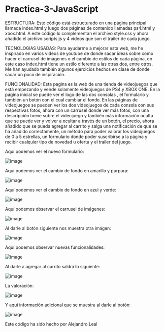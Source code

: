 # Practica-3-JavaScript
ESTRUCTURA: Este código está estructurado en una página principal llamada index.html y luego dos páginas de contenido llamadas ps4.html y xbox.html. A este código lo complementan el archivo style.css y ahora añadido el archivo scripts.js y 4 videos que son el trailer de cada juego.

TECNOLOGIAS USADAS: Para ayudarme a mejorar esta web, me he inspirado en varios videos de youtube de donde sacar ideas sobre como hacer el carrusel de imágenes o el cambio de estilos de cada página, en este caso index.html tiene un estilo diferente a las otras dos, entre otros. Me han ayudado también algunos ejercicios hechos en clase de donde sacar un poco de inspiración.

FUNCIONALIDAD: Esta pagina es la web de una tienda de videojuegos que está empezando y vende solamente videojuegos de PS4 y XBOX ONE. En la página inicial se puede ver el logo de las dos consolas , el formulario y también un botón con el cual cambiar el fondo. En las páginas de videojuegos se pueden ver los dos videojuegos de cada consola con sus respectivas fotos, ahora con un carrusel donde ver más fotos, con una descripción breve sobre el videojuego y también más información oculta que se puede ver y volver a ocultar a través de un botón, el precio, ahora añadido que se pueda agregar al carrito y salga una notificación de que se ha añadido correctamente, un método para poder valorar los videojuegos de 0 a 5 estrellas, un formulario donde poder suscribirse a la página y recibir cualquier tipo de novedad u oferta y el trailer del juego.

Aquí podemos ver el nuevo formulario:

![image](https://github.com/Aleaal/Practica-3-JavaScript/assets/147175061/50f71aad-fa06-4b4f-833f-126894e83e1d)


Aquí podemos ver el cambio de fondo en amarillo y púrpura:

![image](https://github.com/Aleaal/Practica-3-JavaScript/assets/147175061/031a1834-01de-47bf-b47b-0f434ada55cc)


Aquí podemos ver el cambio de fondo en azul y verde:

![image](https://github.com/Aleaal/Practica-3-JavaScript/assets/147175061/8f0fca4d-6fe9-4dff-982d-1ae96f8c18d1)

Aquí podemos observar el carrusel de imágenes:

![image](https://github.com/Aleaal/Practica-3-JavaScript/assets/147175061/d4dd3e51-f729-4a93-8235-e2f7267ccd45)

Al darle al botón siguiente nos muestra otra imágen:

![image](https://github.com/Aleaal/Practica-3-JavaScript/assets/147175061/2158997e-2ffd-4726-8d72-556cec6dfbf1)

Aquí podemos observar nuevas funcionalidades:

![image](https://github.com/Aleaal/Practica-3-JavaScript/assets/147175061/ca25151d-26ca-4b64-9f78-3b22872da229)

Al darle a agregar al carrito saldrá lo siguiente:

![image](https://github.com/Aleaal/Practica-3-JavaScript/assets/147175061/7e6c9ba4-d616-4abd-94a2-60b934a2489a)

La valoración:

![image](https://github.com/Aleaal/Practica-3-JavaScript/assets/147175061/f7bff601-aa54-4f9d-a6ae-5d222978fa78)

Y aquí información adicional que se muestra al darle al botón:

![image](https://github.com/Aleaal/Practica-3-JavaScript/assets/147175061/5203af36-e35c-43d1-ac36-734e899a7c33)

Este código ha sido hecho por Alejandro Leal
